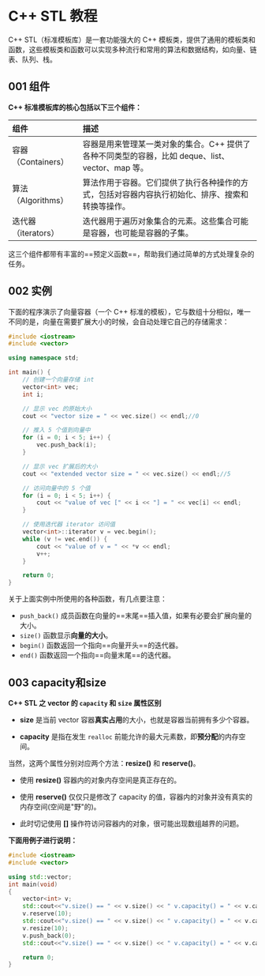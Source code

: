 # C++ STL 教程
C++ STL（标准模板库）是一套功能强大的 C++ 模板类，提供了通用的模板类和函数，这些模板类和函数可以实现多种流行和常用的算法和数据结构，如向量、链表、队列、栈。

## 001 组件

**C++ 标准模板库的核心包括以下三个组件：**

| 组件                | 描述                                                         |
| :------------------ | :----------------------------------------------------------- |
| 容器（Containers）  | 容器是用来管理某一类对象的集合。C++ 提供了各种不同类型的容器，比如 deque、list、vector、map 等。 |
| 算法（Algorithms）  | 算法作用于容器。它们提供了执行各种操作的方式，包括对容器内容执行初始化、排序、搜索和转换等操作。 |
| 迭代器（iterators） | 迭代器用于遍历对象集合的元素。这些集合可能是容器，也可能是容器的子集。 |

这三个组件都带有丰富的==预定义函数==，帮助我们通过简单的方式处理复杂的任务。

## 002 实例

下面的程序演示了向量容器（一个 C++ 标准的模板），它与数组十分相似，唯一不同的是，向量在需要扩展大小的时候，会自动处理它自己的存储需求：

```c++
#include <iostream>
#include <vector>

using namespace std;

int main() {
    // 创建一个向量存储 int
    vector<int> vec;
    int i;

    // 显示 vec 的原始大小
    cout << "vector size = " << vec.size() << endl;//0

    // 推入 5 个值到向量中
    for (i = 0; i < 5; i++) {
        vec.push_back(i);
    }

    // 显示 vec 扩展后的大小
    cout << "extended vector size = " << vec.size() << endl;//5

    // 访问向量中的 5 个值
    for (i = 0; i < 5; i++) {
        cout << "value of vec [" << i << "] = " << vec[i] << endl;
    }

    // 使用迭代器 iterator 访问值
    vector<int>::iterator v = vec.begin();
    while (v != vec.end()) {
        cout << "value of v = " << *v << endl;
        v++;
    }

    return 0;
}
```

关于上面实例中所使用的各种函数，有几点要注意：

- `push_back()` 成员函数在向量的==末尾==插入值，如果有必要会扩展向量的大小。
- `size()` 函数显示**向量的大小**。
- `begin()` 函数返回一个指向==向量开头==的迭代器。
- `end()` 函数返回一个指向==向量末尾==的迭代器。

## 003 capacity和size

**C++ STL 之 vector 的 `capacity` 和 `size` 属性区别**

- **size** 是当前 vector 容器**真实占用**的大小，也就是容器当前拥有多少个容器。

- **capacity** 是指在发生 `realloc` 前能允许的最大元素数，即**预分配**的内存空间。

当然，这两个属性分别对应两个方法：**resize()** 和 **reserve()**。

- 使用 **resize()** 容器内的对象内存空间是真正存在的。

- 使用 **reserve()** 仅仅只是修改了 capacity 的值，容器内的对象并没有真实的内存空间(空间是"野"的)。

- 此时切记使用 **[]** 操作符访问容器内的对象，很可能出现数组越界的问题。

**下面用例子进行说明：**

```c++
#include <iostream>
#include <vector>

using std::vector;
int main(void)
{
    vector<int> v;
    std::cout<<"v.size() == " << v.size() << " v.capacity() = " << v.capacity() << std::endl;
    v.reserve(10);
    std::cout<<"v.size() == " << v.size() << " v.capacity() = " << v.capacity() << std::endl;
    v.resize(10);
    v.push_back(0);
    std::cout<<"v.size() == " << v.size() << " v.capacity() = " << v.capacity() << std::endl;

    return 0;
}
```